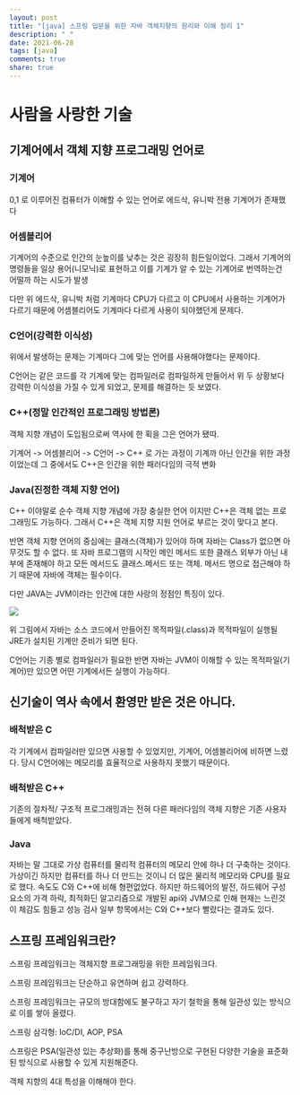```yaml
---
layout: post
title: "[java] 스프링 입문을 위한 자바 객체지향의 원리와 이해 정리 1"
description: " "
date: 2021-06-28
tags: [java]
comments: true
share: true
---
```


# 사람을 사랑한 기술

## 기계어에서 객체 지향 프로그래밍 언어로

### 기계어

0,1 로 이루어진 컴퓨터가 이해할 수 있는 언어로
에드삭, 유니박 전용 기계어가 존재했다

### 어셈블리어

기계어의 수준으로 인간의 눈높이를 낮추는 것은 굉장히 힘든일이었다.
그래서 기계어의 명령들을 일상 용어(니모닉)로 표현하고 이를 기계가 알 수 있는 기계어로 번역하는건 어떨까 하는 시도가 발생

다만 위 에드삭, 유니박 처럼 기계마다 CPU가 다르고 이 CPU에서 사용하는 기계어가 다르기 때문에 어셈블리어도 기계마다 다르게 사용이 되야했던게 문제다.

### C언어(강력한 이식성)

위에서 발생하는 문제는 기계마다 그에 맞는 언어를 사용해야했다는 문제이다.

C언어는 같은 코드를 각 기계에 맞는 컴파일러로 컴파일하게 만들어서 위 두 상황보다 강력한 이식성을 가질 수 있게 되었고, 문제를 해결하는 듯 보였다.

### C++(정말 인간적인 프로그래밍 방법론)

객체 지향 개념이 도입됨으로써 역사에 한 획을 그은 언어가 됐따.

기계어 -> 어셈블리어 -> C언어 -> C++ 로 가는 과정이 기계까 아닌 인간을 위한 과정이었는데 그 중에서도 C++은 인간을 위한 패러다임의 극적 변화

### Java(진정한 객체 지향 언어)

C++ 이야말로 순수 객체 지향 개념에 가장 충실한 언어 이지만 C++은 객체 없는 프로그래밍도 가능하다. 그래서 C++은 객체 지향 지원 언어로 부르는 것이 맞다고 본다.

반면 객체 지향 언어의 중심에는 클래스(객체)가 있어야 하며 자바는 Class가 없으면 아무것도 할 수 없다. 또 자바 프로그램의 시작인 메인 메서드 또한 클래스 외부가 아닌 내부에 존재해야 하고 모든 메서드도 클래스.메서드 또는 객체. 메서드 명으로 접근해야 하기 때문에 자바에 객체는 필수이다.

다만 JAVA는 JVM이라는 인간에 대한 사랑의 정점인 특징이 있다.

<img src="https://www.thejavaprogrammer.com/wp-content/uploads/2017/10/write-once-run-anywhere.png">

위 그림에서 자바는 소스 코드에서 만들어진 목적파일(.class)과 목적파일이 실행될 JRE가 설치된 기계만 준비가 되면 된다.

C언어는 기종 별로 컴파일러가 필요한 반면 자바는 JVM이 이해할 수 있는 목적파일(기계어)만 있으면 어떤 기계에서든 실행이 가능하다.

## 신기술이 역사 속에서 환영만 받은 것은 아니다.

### 배척받은 C

각 기계에서 컴파일러만 있으면 사용할 수 있었지만, 기계어, 어셈블리어에 비하면 느렸다. 당시 C언어에는 메모리를 효율적으로 사용하지 못했기 때문이다.

### 배척받은 C++

기존의 절차적/ 구조적 프로그래밍과는 전혀 다른 패러다임의 객체 지향은 기존 사용자들에게 배척받았다.

### Java

자바는 말 그대로 가상 컴퓨터를 물리적 컴퓨터의 메모리 안에 하나 더 구축하는 것이다. 가상이긴 하지만 컴퓨터를 하나 더 만드는 것이니 더 많은 물리적 메모리와 CPU를 필요로 했다. 속도도 C와 C++에 비해 형편없었다. 하지만 하드웨어의 발전, 하드웨어 구성 요소의 가격 하락, 최적화딘 알고리즘으로 개발된 api와 JVM으로 인해 현재는 느린것이 체감도 힘들고 성능 검사 일부 항목에서는 C와 C++보다 빨랐다는 결과도 있다.

## 스프링 프레임워크란?

스프링 프레임워크는 객체지향 프로그래밍을 위한 프레임워크다.

스프링 프레임워크는 단순하고 유연하며 쉽고 강력하다.

스프링 프레임워크는 규모의 방대함에도 불구하고 자기 철학을 통해 일관성 있는 방식으로 이를 쌓아 올렸다.

스프링 삼각형: IoC/DI, AOP, PSA

스프링은 PSA(일관성 있는 추상화)를 통해 중구난방으로 구현된 다양한 기술을 표준화된 방식으로 사용할 수 있게 지원해준다.

객체 지향의 4대 특성을 이해해야 한다.
